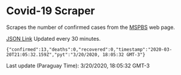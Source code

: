 # Covid-19 Scraper

Scrapes the number of confirmed cases from the [MSPBS](https://www.mspbs.gov.py/covid-19.php) web page.

[JSON Link](https://jmayalag.github.io/covid19-scrape/cases.json)
Updated every 30 minutes.
```
{"confirmed":13,"deaths":0,"recovered":0,"timestamp":"2020-03-20T21:05:32.159Z","pyt":"3/20/2020, 18:05:32 GMT-3"}
```
Last update (Paraguay Time): 3/20/2020, 18:05:32 GMT-3